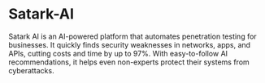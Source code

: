 # Satark-AI
Satark AI is an AI-powered platform that automates penetration testing for businesses. It quickly finds security weaknesses in networks, apps, and APIs, cutting costs and time by up to 97%. With easy-to-follow AI recommendations, it helps even non-experts protect their systems from cyberattacks.
